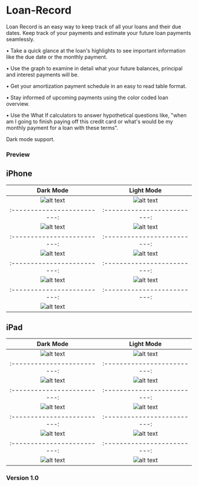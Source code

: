 # Loan-Record

Loan Record is an easy way to keep track of all your loans and their due dates. Keep track of your payments and estimate your future loan payments seamlessly.

• Take a quick glance at the loan's highlights to see important information like the due date or the monthly payment. 

• Use the graph to examine in detail what your future balances, principal and interest payments will be. 

• Get your amortization payment schedule in an easy to read table format.

• Stay informed of upcoming payments using the color coded loan overview.

• Use the What If calculators to answer hypothetical questions like, "when am I going to finish paying off this credit card or what's would be my monthly payment for a loan with these terms".

Dark mode support. 

### Preview

## iPhone 

**Dark Mode** | **Light Mode**
:-------------------------:|:-------------------------:
![alt text](https://github.com/Morgan-Wilkinson/Loan-Record/blob/f9148815c518c9be5d18748fba8a7f8095070863/Preview/6.5/Simulator%20Screen%20Shot%20-%20iPhone%2011%20Pro%20Max%20-%202020-06-17%20at%2019.44.02.png)     | ![alt text](https://github.com/Morgan-Wilkinson/Loan-Record/blob/c720098d4cd65215063a35f95405718fbe0c84d4/Preview/6.5/Simulator%20Screen%20Shot%20-%20iPhone%2011%20Pro%20Max%20-%202020-06-17%20at%2019.49.01.png)
:-------------------------:|:-------------------------:
![alt text](https://github.com/Morgan-Wilkinson/Loan-Record/blob/c720098d4cd65215063a35f95405718fbe0c84d4/Preview/6.5/Simulator%20Screen%20Shot%20-%20iPhone%2011%20Pro%20Max%20-%202020-06-17%20at%2019.44.13.png) |  ![alt text](https://github.com/Morgan-Wilkinson/Loan-Record/blob/c720098d4cd65215063a35f95405718fbe0c84d4/Preview/6.5/Simulator%20Screen%20Shot%20-%20iPhone%2011%20Pro%20Max%20-%202020-06-17%20at%2019.48.56.png)
:-------------------------:|:-------------------------:
![alt text](https://github.com/Morgan-Wilkinson/Loan-Record/blob/c720098d4cd65215063a35f95405718fbe0c84d4/Preview/6.5/Simulator%20Screen%20Shot%20-%20iPhone%2011%20Pro%20Max%20-%202020-06-17%20at%2019.48.20.png) | ![alt text](https://github.com/Morgan-Wilkinson/Loan-Record/blob/c720098d4cd65215063a35f95405718fbe0c84d4/Preview/6.5/Simulator%20Screen%20Shot%20-%20iPhone%2011%20Pro%20Max%20-%202020-06-17%20at%2019.48.59.png)
:-------------------------:|:-------------------------:
![alt text](https://github.com/Morgan-Wilkinson/Loan-Record/blob/0f714f11a4e424e4034bfa59a12f25eeade6423e/Preview/6.5/Simulator%20Screen%20Shot%20-%20iPhone%2011%20Pro%20Max%20-%202020-06-17%20at%2019.48.39.png) | ![alt text](https://github.com/Morgan-Wilkinson/Loan-Record/blob/0f714f11a4e424e4034bfa59a12f25eeade6423e/Preview/6.5/Simulator%20Screen%20Shot%20-%20iPhone%2011%20Pro%20Max%20-%202020-06-17%20at%2019.48.53.png)
:-------------------------:|:-------------------------:
![alt text](https://github.com/Morgan-Wilkinson/Loan-Record/blob/c720098d4cd65215063a35f95405718fbe0c84d4/Preview/6.5/Simulator%20Screen%20Shot%20-%20iPhone%2011%20Pro%20Max%20-%202020-06-17%20at%2019.48.22.png) | 

## iPad 

**Dark Mode** | **Light Mode**
:-------------------------:|:-------------------------:
![alt text](https://github.com/Morgan-Wilkinson/Loan-Record/blob/0f714f11a4e424e4034bfa59a12f25eeade6423e/Preview/ipad%2012.9/Simulator%20Screen%20Shot%20-%20iPad%20Pro%20(12.9-inch)%20(4th%20generation)%20-%202020-06-17%20at%2019.36.10.png)     | ![alt text](https://github.com/Morgan-Wilkinson/Loan-Record/blob/0f714f11a4e424e4034bfa59a12f25eeade6423e/Preview/ipad%2012.9/Simulator%20Screen%20Shot%20-%20iPad%20Pro%20(12.9-inch)%20(4th%20generation)%20-%202020-06-17%20at%2019.37.05.png)
:-------------------------:|:-------------------------:
![alt text](https://github.com/Morgan-Wilkinson/Loan-Record/blob/0f714f11a4e424e4034bfa59a12f25eeade6423e/Preview/ipad%2012.9/Simulator%20Screen%20Shot%20-%20iPad%20Pro%20(12.9-inch)%20(4th%20generation)%20-%202020-06-17%20at%2019.36.24.png) |  ![alt text](https://github.com/Morgan-Wilkinson/Loan-Record/blob/0f714f11a4e424e4034bfa59a12f25eeade6423e/Preview/ipad%2012.9/Simulator%20Screen%20Shot%20-%20iPad%20Pro%20(12.9-inch)%20(4th%20generation)%20-%202020-06-17%20at%2019.37.09.png)
:-------------------------:|:-------------------------:
![alt text](https://github.com/Morgan-Wilkinson/Loan-Record/blob/0f714f11a4e424e4034bfa59a12f25eeade6423e/Preview/ipad%2012.9/Simulator%20Screen%20Shot%20-%20iPad%20Pro%20(12.9-inch)%20(4th%20generation)%20-%202020-06-17%20at%2019.36.27.png) | ![alt text](https://github.com/Morgan-Wilkinson/Loan-Record/blob/0f714f11a4e424e4034bfa59a12f25eeade6423e/Preview/ipad%2012.9/Simulator%20Screen%20Shot%20-%20iPad%20Pro%20(12.9-inch)%20(4th%20generation)%20-%202020-06-17%20at%2019.37.13.png)
:-------------------------:|:-------------------------:
![alt text](https://github.com/Morgan-Wilkinson/Loan-Record/blob/0f714f11a4e424e4034bfa59a12f25eeade6423e/Preview/ipad%2012.9/Simulator%20Screen%20Shot%20-%20iPad%20Pro%20(12.9-inch)%20(4th%20generation)%20-%202020-06-17%20at%2019.36.50.png) | ![alt text](https://github.com/Morgan-Wilkinson/Loan-Record/blob/0f714f11a4e424e4034bfa59a12f25eeade6423e/Preview/ipad%2012.9/Simulator%20Screen%20Shot%20-%20iPad%20Pro%20(12.9-inch)%20(4th%20generation)%20-%202020-06-17%20at%2019.37.55.png)
:-------------------------:|:-------------------------:
![alt text](https://github.com/Morgan-Wilkinson/Loan-Record/blob/0f714f11a4e424e4034bfa59a12f25eeade6423e/Preview/ipad%2012.9/Simulator%20Screen%20Shot%20-%20iPad%20Pro%20(12.9-inch)%20(4th%20generation)%20-%202020-06-24%20at%2023.02.05.png)| ![alt text](https://github.com/Morgan-Wilkinson/Loan-Record/blob/0f714f11a4e424e4034bfa59a12f25eeade6423e/Preview/ipad%2012.9/Simulator%20Screen%20Shot%20-%20iPad%20Pro%20(12.9-inch)%20(4th%20generation)%20-%202020-06-24%20at%2023.01.54.png)



### Version 1.0


